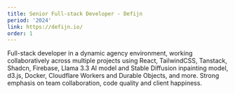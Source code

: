 ```yaml
---
title: Senior Full-stack Developer - Defijn
period: '2024'
link: https://defijn.io/
order: 1
---
```


Full-stack developer in a dynamic agency environment, working collaboratively across multiple projects using React, TailwindCSS, Tanstack, Shadcn, Firebase, Llama 3.3 AI model and Stable Diffusion inpainting model, d3.js, Docker, Cloudflare Workers and Durable Objects, and more. Strong emphasis on team collaboration, code quality and client happiness.
